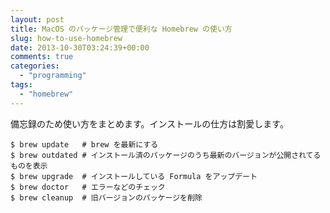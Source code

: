 ```yaml
---
layout: post
title: MacOS のパッケージ管理で便利な Homebrew の使い方
slug: how-to-use-homebrew
date: 2013-10-30T03:24:39+00:00
comments: true
categories:
  - "programming"
tags:
  - "homebrew"
---
```


備忘録のため使い方をまとめます。インストールの仕方は割愛します。

    $ brew update   # brew を最新にする
    $ brew outdated # インストール済のパッケージのうち最新のバージョンが公開されてるものを表示
    $ brew upgrade  # インストールしている Formula をアップデート
    $ brew doctor   # エラーなどのチェック
    $ brew cleanup  # 旧バージョンのパッケージを削除
